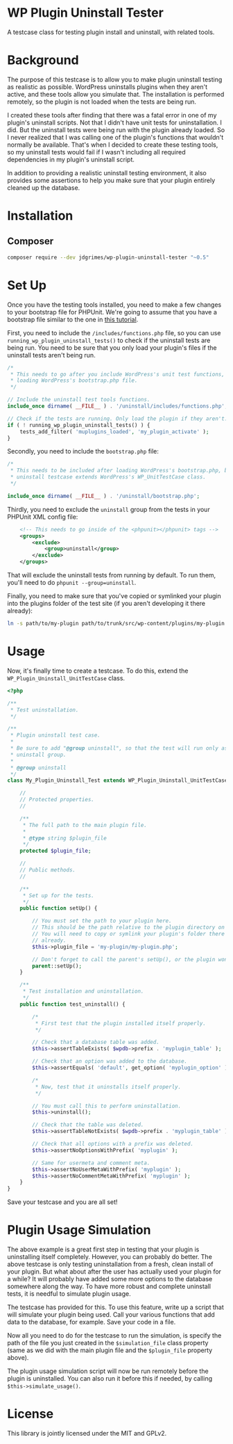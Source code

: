 WP Plugin Uninstall Tester
==========================

A testcase class for testing plugin install and uninstall, with related tools.

# Background #

The purpose of this testcase is to allow you to make plugin uninstall testing as
realistic as possible. WordPress uninstalls plugins when they aren't active, and
these tools allow you simulate that. The installation is performed remotely, so the
plugin is not loaded when the tests are being run.

I created these tools after finding that there was a fatal error in one of my
plugin's uninstall scripts. Not that I didn't have unit tests for uninstallation. I
did. But the uninstall tests were being run with the plugin already loaded. So I
never realized that I was calling one of the plugin's functions that wouldn't
normally be available. That's when I decided to create these testing tools, so my
uninstall tests would fail if I wasn't including all required dependencies in my
plugin's uninstall script.

In addition to providing a realistic uninstall testing environment, it also provides
some assertions to help you make sure that your plugin entirely cleaned up the
database.

# Installation #

## Composer ##

```bash
composer require --dev jdgrimes/wp-plugin-uninstall-tester "~0.5"
```

# Set Up #

Once you have the testing tools installed, you need to make a few changes to your
bootstrap file for PHPUnit. We're going to assume that you have a bootstrap file
similar to the one in
[this tutorial](http://codesymphony.co/writing-wordpress-plugin-unit-tests/).

First, you need to include the `/includes/functions.php` file, so you can
use `running_wp_plugin_uninstall_tests()` to check if the uninstall tests are being
run. You need to be sure that you only load your plugin's files if the uninstall
tests aren't being run.

```php
/*
 * This needs to go after you include WordPress's unit test functions, but before
 * loading WordPress's bootstrap.php file.
 */

// Include the uninstall test tools functions.
include_once dirname( __FILE__ ) . '/uninstall/includes/functions.php';

// Check if the tests are running. Only load the plugin if they aren't.
if ( ! running_wp_plugin_uninstall_tests() ) {
	tests_add_filter( 'muplugins_loaded', 'my_plugin_activate' );
}
```

Secondly, you need to include the `bootstrap.php` file:

```php
/*
 * This needs to be included after loading WordPress's bootstrap.php, because the
 * uninstall testcase extends WordPress's WP_UnitTestCase class.
 */

include_once dirname( __FILE__ ) . '/uninstall/bootstrap.php';
```

Thirdly, you need to exclude the `uninstall` group from the tests in your PHPUnit XML
config file:

```xml
	<!-- This needs to go inside of the <phpunit></phpunit> tags -->
	<groups>
		<exclude>
			<group>uninstall</group>
		</exclude>
	</groups>
```

That will exclude the uninstall tests from running by default. To run them, you'll
need to do `phpunit --group=uninstall`.

Finally, you need to make sure that you've copied or symlinked your plugin into the
plugins folder of the test site (if you aren't developing it there already):

```bash
ln -s path/to/my-plugin path/to/trunk/src/wp-content/plugins/my-plugin
```

# Usage #

Now, it's finally time to create a testcase. To do this, extend the `WP_Plugin_Uninstall_UnitTestCase`
class.

```php
<?php

/**
 * Test uninstallation.
 */

/**
 * Plugin uninstall test case.
 *
 * Be sure to add "@group uninstall", so that the test will run only as part of the
 * uninstall group.
 *
 * @group uninstall
 */
class My_Plugin_Uninstall_Test extends WP_Plugin_Uninstall_UnitTestCase {

	//
	// Protected properties.
	//

	/**
	 * The full path to the main plugin file.
	 *
	 * @type string $plugin_file
	 */
	protected $plugin_file;

	//
	// Public methods.
	//

	/**
	 * Set up for the tests.
	 */
	public function setUp() {

		// You must set the path to your plugin here.
		// This should be the path relative to the plugin directory on the test site.
		// You will need to copy or symlink your plugin's folder there if it isn't
		// already.
		$this->plugin_file = 'my-plugin/my-plugin.php';

		// Don't forget to call the parent's setUp(), or the plugin won't get installed.
		parent::setUp();
	}

	/**
	 * Test installation and uninstallation.
	 */
	public function test_uninstall() {

		/*
		 * First test that the plugin installed itself properly.
		 */

		// Check that a database table was added.
		$this->assertTableExists( $wpdb->prefix . 'myplugin_table' );

		// Check that an option was added to the database.
		$this->assertEquals( 'default', get_option( 'myplugin_option' ) );

		/*
		 * Now, test that it uninstalls itself properly.
		 */

		// You must call this to perform uninstallation.
		$this->uninstall();

		// Check that the table was deleted.
		$this->assertTableNotExists( $wpdb->prefix . 'myplugin_table' );

		// Check that all options with a prefix was deleted.
		$this->assertNoOptionsWithPrefix( 'myplugin' );

		// Same for usermeta and comment meta.
		$this->assertNoUserMetaWithPrefix( 'myplugin' );
		$this->assertNoCommentMetaWithPrefix( 'myplugin' );
	}
}

```

Save your testcase and you are all set!

# Plugin Usage Simulation #

The above example is a great first step in testing that your plugin is uninstalling
itself completely. However, you can probably do better. The above testcase is only
testing uninstallation from a fresh, clean install of your plugin. But what about
after the user has actually used your plugin for a while? It will probably have added
some more options to the database somewhere along the way. To have more robust and
complete uninstall tests, it is needful to simulate plugin usage.

The testcase has provided for this. To use this feature, write up a script that will
simulate your plugin being used. Call your various functions that add data to the
database, for example. Save your code in a file.

Now all you need to do for the testcase to run the simulation, is specify the path of
the file you just created in the `$simulation_file` class property (same as we did
with the main plugin file and the `$plugin_file` property above).

The plugin usage simulation script will now be run remotely before the plugin is
uninstalled. You can also run it before this if needed, by calling
`$this->simulate_usage()`.

# License #

This library is jointly licensed under the MIT and GPLv2.
